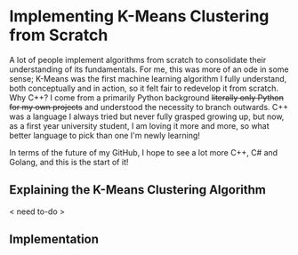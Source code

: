 # Implementing K-Means Clustering from Scratch

A lot of people implement algorithms from scratch to consolidate their understanding of its fundamentals. For me, this was more of an ode in some sense; K-Means was the first machine learning algorithm I fully understand, both conceptually and in action, so it felt fair to redevelop it from scratch. Why C++? I come from a primarily Python background ~~literally only Python for my own projects~~ and understood the necessity to branch outwards. C++ was a language I always tried but never fully grasped growing up, but now, as a first year university student, I am loving it more and more, so what better language to pick than one I'm newly learning!

In terms of the future of my GitHub, I hope to see a lot more C++, C# and Golang, and this is the start of it! 

## Explaining the K-Means Clustering Algorithm

< need to-do >

## Implementation
